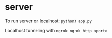 # server

To run server on localhost:
`python3 app.py`

Localhost tunneling with `ngrok`:
`ngrok http <port>`